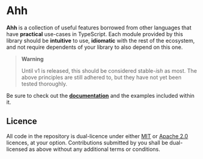 <!-- deno-fmt-ignore-file -->

# Ahh

**Ahh** is a collection of useful features borrowed from other languages that
have **practical** use-cases in TypeScript. Each module provided by this library
should be **intuitive** to use, **idiomatic** with the rest of the ecosystem,
and not require dependents of your library to also depend on this one.

> **Warning**
>
> Until v1 is released, this should be considered stable-*ish* as most. The
> above principles are still adhered to, but they have not yet been tested
> thoroughly.

Be sure to check out the **[documentation]** and the examples included within
it.

## Licence

All code in the repository is dual-licence under either [MIT] or [Apache 2.0]
licences, at your option. Contributions submitted by you shall be dual-licensed
as above without any additional terms or conditions.

[documentation]: https://deno.land/x/ahh/src
[MIT]: ./LICENCE-MIT
[Apache 2.0]: ./LICENCE-APACHE
